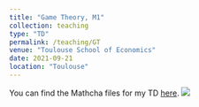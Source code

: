 ```yaml
---
title: "Game Theory, M1"
collection: teaching
type: "TD"
permalink: /teaching/GT
venue: "Toulouse School of Economics"
date: 2021-09-21
location: "Toulouse"
---
```


You can find the Mathcha files for my TD [here](https://www.mathcha.io/editor/Er9zHoQU4QC40Y2VoCZpYrYLuKGwnwqT2Wg2Q6). ![](/images/GT.jpg)



